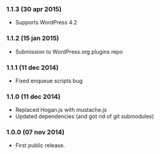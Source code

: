 ### 1.1.3 (30 apr 2015)
* Supports WordPress 4.2

### 1.1.2 (15 jan 2015)
* Submission to WordPress.org plugins repo

### 1.1.1 (11 dec 2014)
* Fixed enqueue scripts bug

### 1.1.0 (11 dec 2014)
* Replaced Hogan.js with mustache.js
* Updated dependencies (and got rid of git submodules)

### 1.0.0 (07 nov 2014)
* First public release.